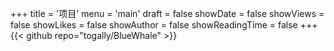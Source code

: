 +++
title = '项目'
menu = 'main'
draft = false
showDate = false
showViews = false
showLikes = false
showAuthor = false
showReadingTime = false
+++
{{< github repo="togally/BlueWhale" >}}